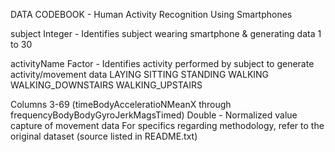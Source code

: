DATA CODEBOOK - Human Activity Recognition Using Smartphones

subject
	Integer - Identifies subject wearing smartphone & generating data
		1 to 30
		
activityName
	Factor - Identifies activity performed by subject to generate activity/movement data
		LAYING
		SITTING
		STANDING
		WALKING
		WALKING_DOWNSTAIRS
		WALKING_UPSTAIRS
		
Columns 3-69 (timeBodyAcceleratioNMeanX through frequencyBodyBodyGyroJerkMagsTimed)
	Double - Normalized value capture of movement data
		For specifics regarding methodology, refer to the original dataset (source listed in README.txt)
		